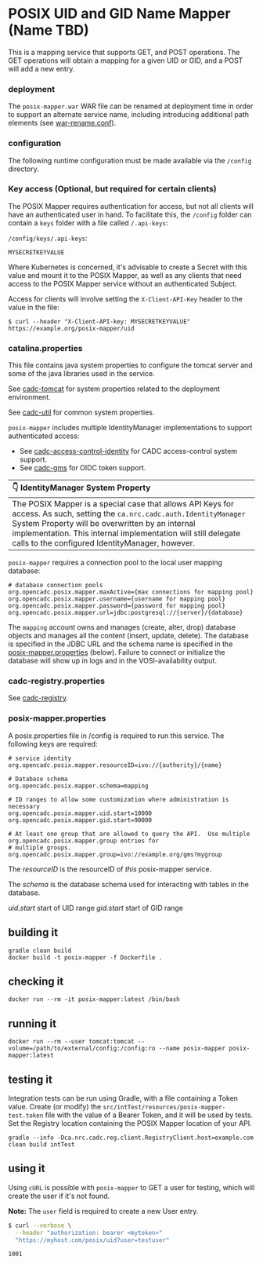 # POSIX UID and GID Name Mapper (Name TBD)

This is a mapping service that supports GET, and POST operations.  The GET operations will obtain a mapping
for a given UID or GID, and a POST will add a new entry.

### deployment
The `posix-mapper.war` WAR file can be renamed at deployment time in order to support an alternate service name, including introducing 
additional path elements (see [war-rename.conf](https://github.com/opencadc/docker-base/tree/master/cadc-tomcat#war-renameconf)).

### configuration
The following runtime configuration must be made available via the `/config` directory.

### Key access (Optional, but required for certain clients)
The POSIX Mapper requires authentication for access, but not all clients will have an authenticated user in hand.  To
facilitate this, the `/config` folder can contain a `keys` folder with a file called `/.api-keys`:

`/config/keys/.api-keys`:
```
MYSECRETKEYVALUE
```

Where Kubernetes is concerned, it's advisable to create a Secret with this value and mount it to the POSIX Mapper, 
as well as any clients that need access to the POSIX Mapper service without an authenticated Subject.

Access for clients will involve setting the `X-Client-API-Key` header to the value in the file:

```shell
$ curl --header "X-Client-API-key: MYSECRETKEYVALUE" https://example.org/posix-mapper/uid
```

### catalina.properties
This file contains java system properties to configure the tomcat server and some of the java libraries used in the service.

See <a href="https://github.com/opencadc/docker-base/tree/master/cadc-tomcat">cadc-tomcat</a>
for system properties related to the deployment environment.

See <a href="https://github.com/opencadc/core/tree/master/cadc-util">cadc-util</a>
for common system properties.

`posix-mapper` includes multiple IdentityManager implementations to support authenticated access:
- See <a href="https://github.com/opencadc/ac/tree/master/cadc-access-control-identity">cadc-access-control-identity</a> for CADC access-control system support.
- See <a href="https://github.com/opencadc/ac/tree/master/cadc-gms">cadc-gms</a> for OIDC token support.

| :point_down:  IdentityManager System Property                                                                                                                                                                                                                                                       |
|:----------------------------------------------------------------------------------------------------------------------------------------------------------------------------------------------------------------------------------------------------------------------------------------------------|
| The POSIX Mapper is a special case that allows API Keys for access.  As such, setting the `ca.nrc.cadc.auth.IdentityManager` System Property will be overwritten by an internal implementation.  This internal implementation will still delegate calls to the configured IdentityManager, however. |

`posix-mapper` requires a connection pool to the local user mapping database:
```
# database connection pools
org.opencadc.posix.mapper.maxActive={max connections for mapping pool}
org.opencadc.posix.mapper.username={username for mapping pool}
org.opencadc.posix.mapper.password={password for mapping pool}
org.opencadc.posix.mapper.url=jdbc:postgresql://{server}/{database}
```
The `mapping` account owns and manages (create, alter, drop) database objects and manages
all the content (insert, update, delete). The database is specified in the JDBC URL and the schema name is specified 
in the [posix-mapper.properties](#posix-mapperproperties) (below). Failure to connect or initialize the database will show up in logs and in the 
VOSI-availability output.

### cadc-registry.properties
See <a href="https://github.com/opencadc/reg/tree/master/cadc-registry">cadc-registry</a>.

### posix-mapper.properties
A posix.properties file in /config is required to run this service.  The following keys are required:
```
# service identity
org.opencadc.posix.mapper.resourceID=ivo://{authority}/{name}

# Database schema
org.opencadc.posix.mapper.schema=mapping

# ID ranges to allow some customization where administration is necessary
org.opencadc.posix.mapper.uid.start=10000
org.opencadc.posix.mapper.gid.start=90000

# At least one group that are allowed to query the API.  Use multiple org.opencadc.posix.mapper.group entries for
# multiple groups.
org.opencadc.posix.mapper.group=ivo://example.org/gms?mygroup
```
The _resourceID_ is the resourceID of _this_ posix-mapper service.

The _schema_ is the database schema used for interacting with tables in the database.

_uid.start_ start of UID range
_gid.start_ start of GID range

## building it
```
gradle clean build
docker build -t posix-mapper -f Dockerfile .
```

## checking it
```
docker run --rm -it posix-mapper:latest /bin/bash
```

## running it
```
docker run --rm --user tomcat:tomcat --volume=/path/to/external/config:/config:ro --name posix-mapper posix-mapper:latest
```

## testing it
Integration tests can be run using Gradle, with a file containing a Token value.  Create (or modify) the `src/intTest/resources/posix-mapper-test.token`
file with the value of a Bearer Token, and it will be used by tests.  Set the Registry location containing the
POSIX Mapper location of your API.

```shell
gradle --info -Dca.nrc.cadc.reg.client.RegistryClient.host=example.com clean build intTest
```

## using it
Using `cURL` is possible with `posix-mapper` to GET a user for testing, which will create the user if it's not found.

**Note:** The `user` field is required to create a new User entry.
```bash
$ curl --verbose \
  --header "authorization: bearer <mytoken>" 
  "https://myhost.com/posix/uid?user=testuser"

1001
```
